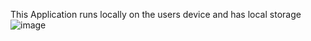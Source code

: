 This Application runs locally on the users device and has local storage
![image](https://github.com/user-attachments/assets/f2c1d2ea-3c3c-4b11-81d6-41f959d54265)
